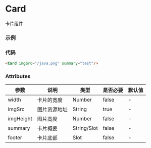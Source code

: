 # Card
卡片组件

### 示例
<Card imgSrc="/yu-ui/java.png" summary="test"/>

### 代码
```html
<Card imgSrc="/java.png" summary="test"/>
```

### Attributes
| 参数 | 说明 | 类型 | 是否必要 | 默认值 |
| ---  | ---  | ---  |   ---    |  ---   |
| width | 卡片的宽度 | Number | false | - |
|imgSrc| 图片资源地址 | String | true | - |
|imgHeight| 图片高度 | Number | false | - |
|summary| 卡片概要 | String/Slot | false | - |
|footer| 卡片底部 | Slot | false | - |